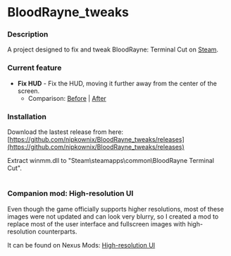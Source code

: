 # BloodRayne_tweaks

### Description
A project designed to fix and tweak BloodRayne: Terminal Cut on [Steam](https://store.steampowered.com/app/1373510/BloodRayne_Terminal_Cut/).

### Current feature

 * **Fix HUD** - Fix the HUD, moving it further away from the center of the screen.
 	* Comparison: [Before](https://i.imgur.com/wGPkkUF.jpg) | [After](https://i.imgur.com/SbDyZIj.jpg)

### Installation

Download the lastest release from here: [https://github.com/nipkownix/BloodRayne_tweaks/releases](https://github.com/nipkownix/BloodRayne_tweaks/releases)

Extract winmm.dll to "Steam\steamapps\common\BloodRayne Terminal Cut".


#


### Companion mod: High-resolution UI

Even though the game officially supports higher resolutions, most of these images were not updated and can look very blurry, so I created a mod to replace most of the user interface and fullscreen images with high-resolution counterparts.

It can be found on Nexus Mods: [High-resolution UI](https://www.nexusmods.com/bloodrayneterminalcut/mods/9)